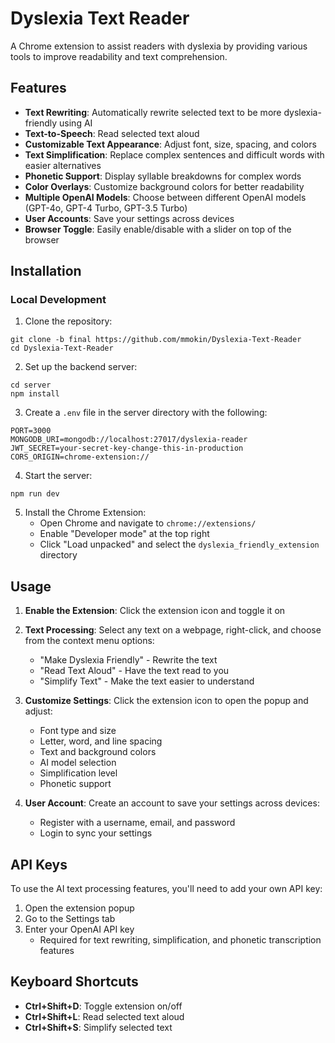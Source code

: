 # Dyslexia Text Reader

A Chrome extension to assist readers with dyslexia by providing various tools to improve readability and text comprehension.

## Features

- **Text Rewriting**: Automatically rewrite selected text to be more dyslexia-friendly using AI
- **Text-to-Speech**: Read selected text aloud
- **Customizable Text Appearance**: Adjust font, size, spacing, and colors
- **Text Simplification**: Replace complex sentences and difficult words with easier alternatives
- **Phonetic Support**: Display syllable breakdowns for complex words
- **Color Overlays**: Customize background colors for better readability
- **Multiple OpenAI Models**: Choose between different OpenAI models (GPT-4o, GPT-4 Turbo, GPT-3.5 Turbo)
- **User Accounts**: Save your settings across devices
- **Browser Toggle**: Easily enable/disable with a slider on top of the browser

## Installation

### Local Development

1. Clone the repository:
```
git clone -b final https://github.com/mmokin/Dyslexia-Text-Reader
cd Dyslexia-Text-Reader
```

2. Set up the backend server:
```
cd server
npm install
```

3. Create a `.env` file in the server directory with the following:
```
PORT=3000
MONGODB_URI=mongodb://localhost:27017/dyslexia-reader
JWT_SECRET=your-secret-key-change-this-in-production
CORS_ORIGIN=chrome-extension://
```

4. Start the server:
```
npm run dev
```

5. Install the Chrome Extension:
   - Open Chrome and navigate to `chrome://extensions/`
   - Enable "Developer mode" at the top right
   - Click "Load unpacked" and select the `dyslexia_friendly_extension` directory

## Usage

1. **Enable the Extension**: Click the extension icon and toggle it on
2. **Text Processing**: Select any text on a webpage, right-click, and choose from the context menu options:
   - "Make Dyslexia Friendly" - Rewrite the text
   - "Read Text Aloud" - Have the text read to you
   - "Simplify Text" - Make the text easier to understand

3. **Customize Settings**: Click the extension icon to open the popup and adjust:
   - Font type and size
   - Letter, word, and line spacing
   - Text and background colors
   - AI model selection
   - Simplification level
   - Phonetic support

4. **User Account**: Create an account to save your settings across devices:
   - Register with a username, email, and password
   - Login to sync your settings

## API Keys

To use the AI text processing features, you'll need to add your own API key:

1. Open the extension popup
2. Go to the Settings tab
3. Enter your OpenAI API key
   - Required for text rewriting, simplification, and phonetic transcription features

## Keyboard Shortcuts

- **Ctrl+Shift+D**: Toggle extension on/off
- **Ctrl+Shift+L**: Read selected text aloud
- **Ctrl+Shift+S**: Simplify selected text
